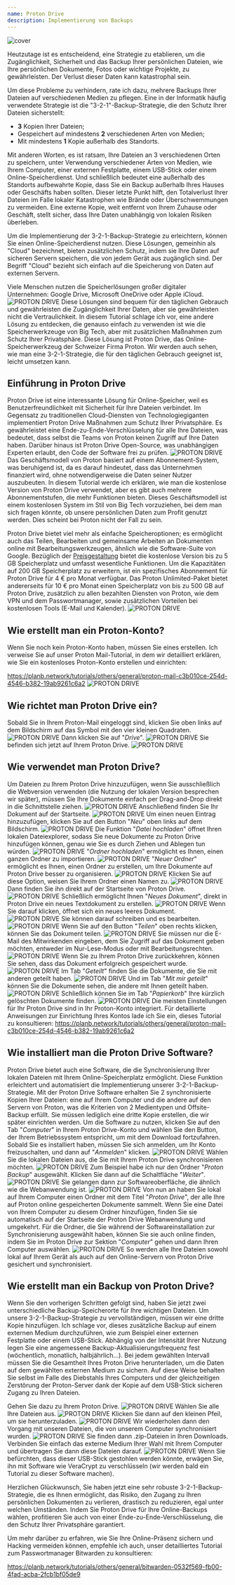 ```yaml
---
name: Proton Drive
description: Implementierung von Backups
---
```

![cover](assets/cover.webp)

Heutzutage ist es entscheidend, eine Strategie zu etablieren, um die Zugänglichkeit, Sicherheit und das Backup Ihrer persönlichen Dateien, wie Ihre persönlichen Dokumente, Fotos oder wichtige Projekte, zu gewährleisten. Der Verlust dieser Daten kann katastrophal sein.

Um diese Probleme zu verhindern, rate ich dazu, mehrere Backups Ihrer Dateien auf verschiedenen Medien zu pflegen. Eine in der Informatik häufig verwendete Strategie ist die "3-2-1"-Backup-Strategie, die den Schutz Ihrer Dateien sicherstellt:
- **3** Kopien Ihrer Dateien;
- Gespeichert auf mindestens **2** verschiedenen Arten von Medien;
- Mit mindestens **1** Kopie außerhalb des Standorts.

Mit anderen Worten, es ist ratsam, Ihre Dateien an 3 verschiedenen Orten zu speichern, unter Verwendung verschiedener Arten von Medien, wie Ihrem Computer, einer externen Festplatte, einem USB-Stick oder einem Online-Speicherdienst. Und schließlich bedeutet eine außerhalb des Standorts aufbewahrte Kopie, dass Sie ein Backup außerhalb Ihres Hauses oder Geschäfts haben sollten. Dieser letzte Punkt hilft, den Totalverlust Ihrer Dateien im Falle lokaler Katastrophen wie Brände oder Überschwemmungen zu vermeiden. Eine externe Kopie, weit entfernt von Ihrem Zuhause oder Geschäft, stellt sicher, dass Ihre Daten unabhängig von lokalen Risiken überleben.

Um die Implementierung der 3-2-1-Backup-Strategie zu erleichtern, können Sie einen Online-Speicherdienst nutzen. Diese Lösungen, gemeinhin als "Cloud" bezeichnet, bieten zusätzlichen Schutz, indem sie Ihre Daten auf sicheren Servern speichern, die von jedem Gerät aus zugänglich sind. Der Begriff "Cloud" bezieht sich einfach auf die Speicherung von Daten auf externen Servern.

Viele Menschen nutzen die Speicherlösungen großer digitaler Unternehmen: Google Drive, Microsoft OneDrive oder Apple iCloud.
![PROTON DRIVE](assets/notext/01.webp)
Diese Lösungen sind bequem für den täglichen Gebrauch und gewährleisten die Zugänglichkeit Ihrer Daten, aber sie gewährleisten nicht die Vertraulichkeit. In diesem Tutorial schlage ich vor, eine andere Lösung zu entdecken, die genauso einfach zu verwenden ist wie die Speicherwerkzeuge von Big Tech, aber mit zusätzlichen Maßnahmen zum Schutz Ihrer Privatsphäre. Diese Lösung ist Proton Drive, das Online-Speicherwerkzeug der Schweizer Firma Proton. Wir werden auch sehen, wie man eine 3-2-1-Strategie, die für den täglichen Gebrauch geeignet ist, leicht umsetzen kann.

## Einführung in Proton Drive
Proton Drive ist eine interessante Lösung für Online-Speicher, weil es Benutzerfreundlichkeit mit Sicherheit für Ihre Dateien verbindet. Im Gegensatz zu traditionellen Cloud-Diensten von Technologiegiganten implementiert Proton Drive Maßnahmen zum Schutz Ihrer Privatsphäre. Es gewährleistet eine Ende-zu-Ende-Verschlüsselung für alle Ihre Dateien, was bedeutet, dass selbst die Teams von Proton keinen Zugriff auf Ihre Daten haben. Darüber hinaus ist Proton Drive Open-Source, was unabhängigen Experten erlaubt, den Code der Software frei zu prüfen.
![PROTON DRIVE](assets/notext/02.webp)
Das Geschäftsmodell von Proton basiert auf einem Abonnement-System, was beruhigend ist, da es darauf hindeutet, dass das Unternehmen finanziert wird, ohne notwendigerweise die Daten seiner Nutzer auszubeuten. In diesem Tutorial werde ich erklären, wie man die kostenlose Version von Proton Drive verwendet, aber es gibt auch mehrere Abonnementstufen, die mehr Funktionen bieten. Dieses Geschäftsmodell ist einem kostenlosen System im Stil von Big Tech vorzuziehen, bei dem man sich fragen könnte, ob unsere persönlichen Daten zum Profit genutzt werden. Dies scheint bei Proton nicht der Fall zu sein.

Proton Drive bietet viel mehr als einfache Speicheroptionen; es ermöglicht auch das Teilen, Bearbeiten und gemeinsame Arbeiten an Dokumenten online mit Bearbeitungswerkzeugen, ähnlich wie die Software-Suite von Google.
Bezüglich der [Preisgestaltung](https://proton.me/pricing) bietet die kostenlose Version bis zu 5 GB Speicherplatz und umfasst wesentliche Funktionen. Um die Kapazitäten auf 200 GB Speicherplatz zu erweitern, ist ein spezifisches Abonnement für Proton Drive für 4 € pro Monat verfügbar. Das Proton Unlimited-Paket bietet andererseits für 10 € pro Monat einen Speicherplatz von bis zu 500 GB auf Proton Drive, zusätzlich zu allen bezahlten Diensten von Proton, wie dem VPN und dem Passwortmanager, sowie zusätzlichen Vorteilen bei kostenlosen Tools (E-Mail und Kalender). ![PROTON DRIVE](assets/notext/03.webp)
## Wie erstellt man ein Proton-Konto?

Wenn Sie noch kein Proton-Konto haben, müssen Sie eines erstellen. Ich verweise Sie auf unser Proton Mail-Tutorial, in dem wir detailliert erklären, wie Sie ein kostenloses Proton-Konto erstellen und einrichten:

https://planb.network/tutorials/others/general/proton-mail-c3b010ce-254d-4546-b382-19ab9261c6a2
![PROTON DRIVE](assets/notext/04.webp)
## Wie richtet man Proton Drive ein?

Sobald Sie in Ihrem Proton-Mail eingeloggt sind, klicken Sie oben links auf dem Bildschirm auf das Symbol mit den vier kleinen Quadraten.
![PROTON DRIVE](assets/notext/05.webp)
Dann klicken Sie auf "*Drive*".
![PROTON DRIVE](assets/notext/06.webp)
Sie befinden sich jetzt auf Ihrem Proton Drive.
![PROTON DRIVE](assets/notext/07.webp)
## Wie verwendet man Proton Drive?
Um Dateien zu Ihrem Proton Drive hinzuzufügen, wenn Sie ausschließlich die Webversion verwenden (die Nutzung der lokalen Version besprechen wir später), müssen Sie Ihre Dokumente einfach per Drag-and-Drop direkt in die Schnittstelle ziehen. ![PROTON DRIVE](assets/notext/08.webp) Anschließend finden Sie Ihr Dokument auf der Startseite. ![PROTON DRIVE](assets/notext/09.webp) Um einen neuen Eintrag hinzuzufügen, klicken Sie auf den Button "*Neu*" oben links auf dem Bildschirm. ![PROTON DRIVE](assets/notext/10.webp) Die Funktion "*Datei hochladen*" öffnet Ihren lokalen Dateiexplorer, sodass Sie neue Dokumente zu Proton Drive hinzufügen können, genau wie Sie es durch Ziehen und Ablegen tun würden. ![PROTON DRIVE](assets/notext/11.webp) "*Ordner hochladen*" ermöglicht es Ihnen, einen ganzen Ordner zu importieren. ![PROTON DRIVE](assets/notext/12.webp) "*Neuer Ordner*" ermöglicht es Ihnen, einen Ordner zu erstellen, um Ihre Dokumente auf Proton Drive besser zu organisieren. ![PROTON DRIVE](assets/notext/13.webp) Klicken Sie auf diese Option, weisen Sie Ihrem Ordner einen Namen zu. ![PROTON DRIVE](assets/notext/14.webp) Dann finden Sie ihn direkt auf der Startseite von Proton Drive. ![PROTON DRIVE](assets/notext/15.webp) Schließlich ermöglicht Ihnen "*Neues Dokument*", direkt in Proton Drive ein neues Textdokument zu erstellen. ![PROTON DRIVE](assets/notext/16.webp) Wenn Sie darauf klicken, öffnet sich ein neues leeres Dokument. ![PROTON DRIVE](assets/notext/17.webp) Sie können darauf schreiben und es bearbeiten. ![PROTON DRIVE](assets/notext/18.webp) Wenn Sie auf den Button "*Teilen*" oben rechts klicken, können Sie das Dokument teilen. ![PROTON DRIVE](assets/notext/19.webp) Sie müssen nur die E-Mail des Mitwirkenden eingeben, dem Sie Zugriff auf das Dokument geben möchten, entweder im Nur-Lese-Modus oder mit Bearbeitungsrechten. ![PROTON DRIVE](assets/notext/20.webp) Wenn Sie zu Ihrem Proton Drive zurückkehren, können Sie sehen, dass das Dokument erfolgreich gespeichert wurde. ![PROTON DRIVE](assets/notext/21.webp) Im Tab "*Geteilt*" finden Sie die Dokumente, die Sie mit anderen geteilt haben. ![PROTON DRIVE](assets/notext/22.webp) Und im Tab "*Mit mir geteilt*" können Sie die Dokumente sehen, die andere mit Ihnen geteilt haben. ![PROTON DRIVE](assets/notext/23.webp) Schließlich können Sie im Tab "*Papierkorb*" Ihre kürzlich gelöschten Dokumente finden. ![PROTON DRIVE](assets/notext/24.webp) Die meisten Einstellungen für Ihr Proton Drive sind in Ihr Proton-Konto integriert. Für detaillierte Anweisungen zur Einrichtung Ihres Kontos lade ich Sie ein, dieses Tutorial zu konsultieren:
https://planb.network/tutorials/others/general/proton-mail-c3b010ce-254d-4546-b382-19ab9261c6a2

## Wie installiert man die Proton Drive Software?
Proton Drive bietet auch eine Software, die die Synchronisierung Ihrer lokalen Dateien mit Ihrem Online-Speicherplatz ermöglicht. Diese Funktion erleichtert und automatisiert die Implementierung unserer 3-2-1-Backup-Strategie. Mit der Proton Drive Software erhalten Sie 2 synchronisierte Kopien Ihrer Dateien: eine auf Ihrem Computer und die andere auf den Servern von Proton, was die Kriterien von 2 Medientypen und Offsite-Backup erfüllt. Sie müssen lediglich eine dritte Kopie erstellen, die wir später einrichten werden.
Um die Software zu nutzen, klicken Sie auf den Tab "*Computer*" in Ihrem Proton Drive-Konto und wählen Sie den Button, der Ihrem Betriebssystem entspricht, um mit dem Download fortzufahren.
Sobald Sie es installiert haben, müssen Sie sich anmelden, um Ihr Konto freizuschalten, und dann auf "*Anmelden*" klicken.
![PROTON DRIVE](assets/notext/25.webp)
Wählen Sie die lokalen Dateien aus, die Sie mit Ihrem Proton Drive synchronisieren möchten.
![PROTON DRIVE](assets/notext/26.webp)
Zum Beispiel habe ich nur den Ordner "*Proton Backup*" ausgewählt. Klicken Sie dann auf die Schaltfläche "*Weiter*".
![PROTON DRIVE](assets/notext/27.webp)
Sie gelangen dann zur Softwareoberfläche, die ähnlich wie die Webanwendung ist.
![PROTON DRIVE](assets/notext/28.webp)
Von nun an haben Sie lokal auf Ihrem Computer einen Ordner mit dem Titel "*Proton Drive*", der alle Ihre auf Proton online gespeicherten Dokumente sammelt. Wenn Sie eine Datei von Ihrem Computer zu diesem Ordner hinzufügen, finden Sie sie automatisch auf der Startseite der Proton Drive Webanwendung und umgekehrt. Für die Ordner, die Sie während der Softwareinstallation zur Synchronisierung ausgewählt haben, können Sie sie auch online finden, indem Sie im Proton Drive zur Sektion "*Computer*" gehen und dann Ihren Computer auswählen.
![PROTON DRIVE](assets/notext/29.webp)
So werden alle Ihre Dateien sowohl lokal auf Ihrem Gerät als auch auf den Online-Servern von Proton Drive gesichert und synchronisiert.

## Wie erstellt man ein Backup von Proton Drive?

Wenn Sie den vorherigen Schritten gefolgt sind, haben Sie jetzt zwei unterschiedliche Backup-Speicherorte für Ihre wichtigen Dateien. Um unsere 3-2-1-Backup-Strategie zu vervollständigen, müssen wir eine dritte Kopie hinzufügen.
Ich schlage vor, dieses zusätzliche Backup auf einem externen Medium durchzuführen, wie zum Beispiel einer externen Festplatte oder einem USB-Stick. Abhängig von der Intensität Ihrer Nutzung legen Sie eine angemessene Backup-Aktualisierungsfrequenz fest (wöchentlich, monatlich, halbjährlich...). Bei jedem gewählten Intervall müssen Sie die Gesamtheit Ihres Proton Drive herunterladen, um die Daten auf dem gewählten externen Medium zu sichern. Auf diese Weise behalten Sie selbst im Falle des Diebstahls Ihres Computers und der gleichzeitigen Zerstörung der Proton-Server dank der Kopie auf dem USB-Stick sicheren Zugang zu Ihren Dateien.

Gehen Sie dazu zu Ihrem Proton Drive.
![PROTON DRIVE](assets/notext/31.webp)
Wählen Sie alle Ihre Dateien aus.
![PROTON DRIVE](assets/notext/32.webp)
Klicken Sie dann auf den kleinen Pfeil, um sie herunterzuladen.
![PROTON DRIVE](assets/notext/33.webp)
Wir wiederholen dann den Vorgang mit unseren Dateien, die von unserem Computer synchronisiert wurden.
![PROTON DRIVE](assets/notext/34.webp)
Sie finden dann .zip-Dateien in Ihren Downloads. Verbinden Sie einfach das externe Medium Ihrer Wahl mit Ihrem Computer und übertragen Sie dann diese Dateien darauf.
![PROTON DRIVE](assets/notext/35.webp)
Wenn Sie befürchten, dass dieser USB-Stick gestohlen werden könnte, erwägen Sie, ihn mit Software wie VeraCrypt zu verschlüsseln (wir werden bald ein Tutorial zu dieser Software machen).

Herzlichen Glückwunsch, Sie haben jetzt eine sehr robuste 3-2-1-Backup-Strategie, die es Ihnen ermöglicht, das Risiko, den Zugang zu Ihren persönlichen Dokumenten zu verlieren, drastisch zu reduzieren, egal unter welchen Umständen. Indem Sie Proton Drive für Ihre Online-Backups wählen, profitieren Sie auch von einer Ende-zu-Ende-Verschlüsselung, die den Schutz Ihrer Privatsphäre garantiert.

Um mehr darüber zu erfahren, wie Sie Ihre Online-Präsenz sichern und Hacking vermeiden können, empfehle ich auch, unser detailliertes Tutorial zum Passwortmanager Bitwarden zu konsultieren:

https://planb.network/tutorials/others/general/bitwarden-0532f569-fb00-4fad-acba-2fcb1bf05de9